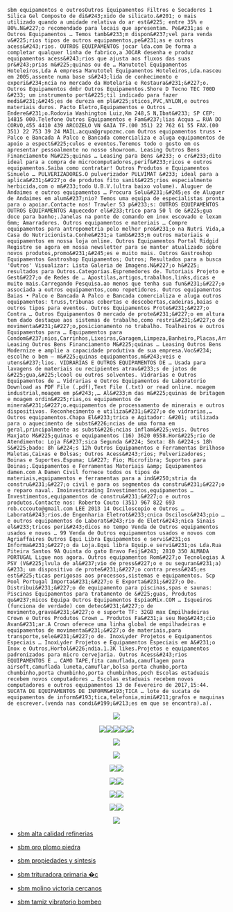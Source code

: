 
```
sbm equipamentos e outrosOutros Equipamentos Filtros e Secadores 1 Silica Gel Composto de di&#243;xido de silicato.&#201; o mais utilizado quando a umidade relativa do ar est&#225; entre 35% e 80%.N&#227;o recomendado para locais que apresentam. Pe&#231;as e Outros Equipamentos … Temos tamb&#233;m dispon&#237;vel para venda v&#225;rios tipos de outros equipamentos,pe&#231;as e outros acess&#243;rios. OUTROS EQUIPAMENTOS jocar lda.com De forma a completar qualquer linha de fabrico,a JOCAR desenha e produz equipamentos acess&#243;rios que ajusta aos fluxos das suas pr&#243;prias m&#225;quinas ou de … Manutotel Equipamentos Hoteleiros,Lda A empresa Manutotel Equipamentos Hoteleiros,Lda.nasceu em 2005,assente numa base s&#243;lida de conhecimento e experi&#234;ncia no mercado da Hotelaria e Restaura&#231;&#227;o. Outros Equipamentos dmbr Outros Equipamentos.Shore D Tecno TEC 700D &#233; um instrumento port&#225;til indicado para fazer medi&#231;&#245;es de dureza em pl&#225;sticos,PVC,NYLON,e outros materiais duros. Pacto Eletro,Equipamentos e Outros … Endere&#231;o.Rodovia Washington Luiz,Km 248,S N,Ibat&#233; SP CEP: 14815 000.Telefone Outros Equipamentos e Fam&#237;lias Acqua … RUA DO CORVO,455 4410 439 ARCOZELO VN GAIA TF.(00 351) 22 762 61 55 FAX.(00 351) 22 753 39 24 MAIL.acqua@grupozmc.com Outros equipamentos truss • Palco e Bancada A Palco e Bancada comercializa e aluga equipamentos de apoio a espect&#225;culos e eventos.Teremos todo o gosto em os apresentar pessoalmente no nosso showroom. Leasing Outros Bens Financiamento M&#225;quinas … Leasing para Bens &#233; o cr&#233;dito ideal para a compra de microcomputadores,perif&#233;ricos e outros equipamentos.Saiba como contratar! Outros Produtos e Equipamentos Sinuelo … PULVERIZADORES.O pulverizador PULVIMAT &#233; ideal para a aplica&#231;&#227;o de produtos fito sanit&#225;rios especialmente herbicida,com o m&#233;todo U.B.V.(ultra baixo volume). Aluguer de Andaimes e outros equipamentos … Procura Solu&#231;&#245;es de Aluguer de Andaimes em alum&#237;nio? Temos uma equipa de especialistas pronta para o apoiar.Contacte nos! Trawler 53 p&#233;s: OUTROS EQUIPAMENTOS OUTROS EQUIPAMENTOS Aquecedor el&#233;trico para 50 l de &#225;gua doce para banho;.Janelas na ponte de comando em inox escovado e lexam 6mm; Amarradores. Outros equipamentos e materiais … Compre equipamentos para antropometria pelo melhor pre&#231;o na Nutri Vida,a Casa do Nutricionista.Conhe&#231;a tamb&#233;m outros materiais e equipamentos em nossa loja online. Outros Equipamentos Portal Ridgid Registre se agora em nossa newsletter para se manter atualizado sobre novos produtos,promo&#231;&#245;es e muito mais. Outros Gastroshop Equipamentos Gastroshop Equipamentos; Outros; Resultados para a busca 'Outros' Visualizar: Lista Galeria de Imagens.N&#227;o h&#225; resultados para Outros.Categorias.Espremedores de. Tutoriais Projeto e Gest&#227;o de Redes de … Apostilas,artigos,trabalhos,links,dicas e muito mais.Carregando Pesquisa.ao menos que tenha sua fun&#231;&#227;o associada a outros equipamentos,como repetidores. Outros equipamentos Baias • Palco e Bancada A Palco e Bancada comercializa e aluga outros equipamentos: truss,tribunas cobertas e descobertas,cadeiras,baias e outros tipos para eventos. Outros Equipamentos Prote&#231;&#227;o Contra … Outros Equipamentos O mercado de prote&#231;&#227;o em altura tem dado destaque aos sistemas de trabalho,como restri&#231;&#227;o de movimenta&#231;&#227;o,posicionamento no trabalho. Toalheiros e outros Equipamentos para … Equipamentos para Condom&#237;nios,Carrinhos,Lixeiras,Garagem,Limpeza,Banheiro,Placas,Arm&#225;rios,Quadros,Dispositivos,Sal&#227;o,Portaria,Bebedouros,Acess&#243;rios. Leasing Outros Bens Financiamento M&#225;quinas … Leasing Outros Bens Modernize e amplie a capacidade produtiva de sua empresa.Voc&#234; escolhe o bem — m&#225;quinas equipamentos,m&#243;veis e utens&#237;lios. VIDRARIAS E OUTROS EQUIPAMENTOS DE … Usada para lavagens de materiais ou recipientes atrav&#233;s de jatos de &#225;gua,&#225;lcool ou outros solventes. Vidrarias e Outros Equipamentos de … Vidrarias e Outros Equipamentos de Laboratorio Download as PDF File (.pdf),Text File (.txt) or read online. moagem industrial,moagem em p&#243;,… Al&#233;m das m&#225;quinas de britagem e moagem ordin&#225;rias,os equipamentos de minera&#231;&#227;o.equipamentos de processamento de minerais e outros dispositivos. Reconhecimento e utiliza&#231;&#227;o de vidrarias,… Outros equipamentos.Chapa El&#233;trica e Agitador: &#201; utilizada para o aquecimento de subst&#226;ncias de uma forma em geral,principalmente as subst&#226;ncias inflam&#225;veis. Outros Maxjato M&#225;quinas e equipamentos (16) 3620 0558.Hor&#225;rio de Atendimento: Loja F&#237;sica Segunda &#224; Sexta: 8h &#224;s 18h S&#225;bado: 8h &#224;s 12h Outros Equipamentos e Ferramentas Brilhoso Maletas,Caixas e Bolsas; Outros Acess&#243;rios; Pulverizadores; Boinas e Suportes.Espuma; L&#227; Fio; Microfibra; Suportes para Boinas;.Equipamentos e Ferramentas Materiais &amp; Equipamentos damen.com A Damen Civil fornece todos os tipos de materiais,equipamentos e ferramentas para a ind&#250;stria da constru&#231;&#227;o civil e para os segmentos da constru&#231;&#227;o e reparo naval. Imoinvestrading Investimentos,equipamentos … Investimentos,equipamentos de constru&#231;&#227;o e outros produtos.Contacte nos: Roberto Couto (351) 967 822 693 rob.cccouto@gmail.com LEE 2013 14 Osciloscopio e Outros … Laborat&#243;rios.de Engenharia Eletrot&#233;cnica Oscilosc&#243;pio …e outros equipamentos do Laborat&#243;rio de Eletr&#243;nica Sinais el&#233;tricos peri&#243;dicos no tempo Venda de Outros equipamentos usados e novos … 99 Venda de Outros equipamentos usados e novos com Agriaffaires Outros Equi Libra Equipamentos e servi&#231;os Informa&#231;&#227;o da Loja.Equi libra Equip.e servi&#231;os Lda.Rua Piteira Santos 9A Quinta do gato Bravo Feij&#243; 2810 350 ALMADA PORTUGAL Ligue nos agora. Outros equipamentos Rom&#227;o Tecnologias A PSV (V&#225;lvula de al&#237;vio de press&#227;o e ou seguran&#231;a) &#233; um dispositivo de prote&#231;&#227;o contra press&#245;es est&#225;ticas perigosas aos processos,sistemas e equipamentos. Scp Pool Portugal Importa&#231;&#227;o E Exporta&#231;&#227;o De. Distribui&#231;&#227;o de equipamento para piscinas,spas e saunas: Piscinas Equipamentos para tratamento de &#225;guas, Produtos qu&#237;micos Equipa Outros Equipamentos EspiaoMix.COM … Isqueiros (funciona de verdade) com detec&#231;&#227;o de movimento,grava&#231;&#227;o e suporte TF: 32GB max Empilhadeiras Crown e Outros Produtos Crown … Produtos Fa&#231;a seu Neg&#243;cio Avan&#231;ar.A Crown oferece uma linha global de empilhadeiras e equipamentos de movimenta&#231;&#227;o de materiais,para transporte,sele&#231;&#227;o de. InoxLyder Projetos e Equipamentos Especiais … InoxLyder Projetos e Equipamentos Especiais em A&#231;o Inox e Outros,Hortol&#226;ndia.1.3K likes.Projetos e equipamentos padronizados para micro cervejaria. Outros Acess&#243;rios EQUIPAMENTOS E … CAMO TAPE,fita camuflada,camuflagem para airsoft,camuflada luneta,camuflar,bolsa porta chumbo,porta chumbinho,porta chumbinho,porta chumbinhos,poch Escolas estaduais recebem novos computadores … Escolas estaduais recebem novos computadores e outros equipamentos 13 de Fevereiro de 2017,15:44. SUCATA DE EQUIPAMENTOS DE INFORM&#193;TICA … lote de sucata de equipamentos de inform&#193;tica,telefonia,mimi&#211;grafos e maquinas de escrever.(venda nas condi&#199;&#213;es em que se encontra).a). 
```

<div align="center">

<a href="https://es-crusher.shibang-china.com/github&k=sbm+equipamentos+e+outros"><img src="https://static.shibang-china.com/es/crusher/logo.jpg"></a>

<a href="https://es-crusher.shibang-china.com/github&k=sbm+equipamentos+e+outros"><img src="https://static.shibang-china.com/es/crusher/index.jpg"></a><a href="https://es-crusher.shibang-china.com/material.htmlgithub&k=sbm+equipamentos+e+outros"><img src="https://static.shibang-china.com/es/crusher/material.jpg"></a><a href="https://es-crusher.shibang-china.com/application.htmlgithub&k=sbm+equipamentos+e+outros"><img src="https://static.shibang-china.com/es/crusher/application.jpg"></a><a href="https://es-crusher.shibang-china.com/aboutus.htmlgithub&k=sbm+equipamentos+e+outros"><img src="https://static.shibang-china.com/es/crusher/aboutus.jpg"></a><a href="https://es-crusher.shibang-china.com/contact.htmlgithub&k=sbm+equipamentos+e+outros"><img src="https://static.shibang-china.com/es/crusher/contact.jpg"></a>

<a href="https://es-crusher.shibang-china.com/github&k=sbm+equipamentos+e+outros"><img src="https://static.shibang-china.com/es/crusher/banner.jpg"></a>

<a href="https://swt.shibang-china.com/github&k=sbm+equipamentos+e+outros"><img src="https://static.shibang-china.com/es/crusher/text.jpg"></a>

<a href="https://swt.shibang-china.com/github&k=sbm+equipamentos+e+outros"><img src="https://static.shibang-china.com/es/crusher/chat.jpg"></a><a href="https://es-crusher.shibang-china.com/contact.htmlgithub&k=sbm+equipamentos+e+outros"><img src="https://static.shibang-china.com/es/crusher/message.jpg"></a>

<a href="https://es-crusher.shibang-china.com/products/pe.htmlgithub&k=sbm+equipamentos+e+outros"><img src="https://static.shibang-china.com/es/crusher/pe.jpg"></a><a href="https://es-crusher.shibang-china.com/products/pf.htmlgithub&k=sbm+equipamentos+e+outros"><img src="https://static.shibang-china.com/es/crusher/pf.jpg"></a>

<a href="https://es-crusher.shibang-china.com/products/hpt.htmlgithub&k=sbm+equipamentos+e+outros"><img src="https://static.shibang-china.com/es/crusher/hpt.jpg"></a><a href="https://es-crusher.shibang-china.com/products/vsi.htmlgithub&k=sbm+equipamentos+e+outros"><img src="https://static.shibang-china.com/es/crusher/vsi.jpg"></a>

<a href="https://es-crusher.shibang-china.com/products/klv.htmlgithub&k=sbm+equipamentos+e+outros"><img src="https://static.shibang-china.com/es/crusher/klv.jpg"></a><a href="https://es-crusher.shibang-china.com/products/portable.htmlgithub&k=sbm+equipamentos+e+outros"><img src="https://static.shibang-china.com/es/crusher/portable.jpg"></a>

<a href="https://swt.shibang-china.com/github&k=sbm+equipamentos+e+outros"><img src="https://static.shibang-china.com/es/crusher/case.jpg"></a>

</div>


* [sbm alta calidad refinerias](sbm%20alta%20calidad%20refinerias.md)

* [sbm oro plomo piedra](sbm%20oro%20plomo%20piedra.md)

* [sbm propiedades y sintesis](sbm%20propiedades%20y%20sintesis.md)

* [sbm trituradora primaria �c](sbm%20trituradora%20primaria%20%EF%BF%BDc.md)

* [sbm molino victoria cercanos](sbm%20molino%20victoria%20cercanos.md)

* [sbm tamiz vibratorio bombeo](sbm%20tamiz%20vibratorio%20bombeo.md)